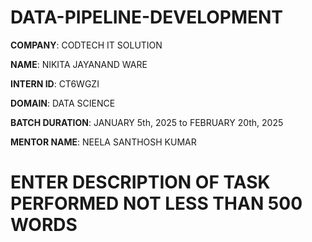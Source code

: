 # DATA-PIPELINE-DEVELOPMENT

**COMPANY**: CODTECH IT SOLUTION

**NAME**: NIKITA JAYANAND WARE

**INTERN ID**: CT6WGZI

**DOMAIN**: DATA SCIENCE

**BATCH DURATION**: JANUARY 5th, 2025 to FEBRUARY 20th, 2025

**MENTOR NAME**: NEELA SANTHOSH KUMAR

# ENTER DESCRIPTION OF TASK PERFORMED NOT LESS THAN 500 WORDS


